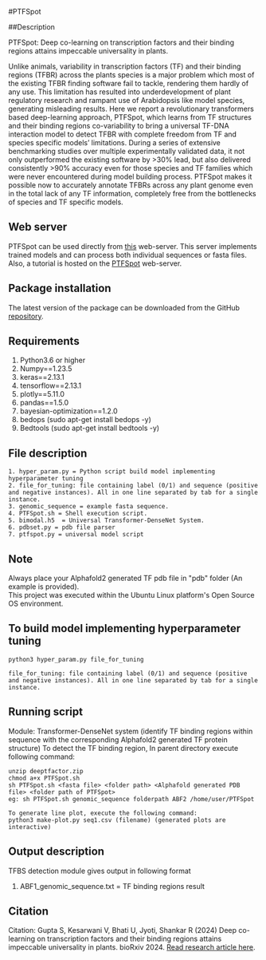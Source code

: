 #PTFSpot

##Description

PTFSpot: Deep co-learning on transcription factors and their binding regions attains impeccable universality in plants.

Unlike animals, variability in transcription factors (TF) and their binding regions (TFBR) across the plants species is a major problem which most of the existing TFBR finding software fail to tackle, rendering them hardly of any use. This limitation has resulted into underdevelopment of plant regulatory research and rampant use of Arabidopsis like model species, generating misleading results. Here we report a revolutionary transformers based deep-learning approach, PTFSpot, which learns from TF structures and their binding regions co-variability to bring a universal TF-DNA interaction model to detect TFBR with complete freedom from TF and species specific models’ limitations. During a series of extensive benchmarking studies over multiple experimentally validated data, it not only outperformed the existing software by >30% lead, but also delivered consistently >90% accuracy even for those species and TF families which were never encountered during model building process. PTFSpot makes it possible now to accurately annotate TFBRs across any plant genome even in the total lack of any TF information, completely free from the bottlenecks of species and TF specific models.

## Web server

PTFSpot can be used directly from [this](https://scbb.ihbt.res.in/PTFSpot) web-server. This server implements trained models and can process both individual sequences or fasta files. Also, a tutorial is hosted on the [PTFSpot](https://scbb.ihbt.res.in/PTFSpot/implement.php) web-server.

## Package installation

The latest version of the package can be downloaded from the GitHub [repository](https://github.com/SCBB-LAB/PTFSpot).

## Requirements

1. Python3.6 or higher
2. Numpy==1.23.5
3. keras==2.13.1
4. tensorflow==2.13.1
5. plotly==5.11.0
6. pandas==1.5.0
7. bayesian-optimization==1.2.0
8. bedops (sudo apt-get install bedops -y)
9. Bedtools (sudo apt-get install bedtools -y)

## File description

```
1. hyper_param.py = Python script build model implementing hyperparameter tuning
2. file_for_tuning: file containing label (0/1) and sequence (positive and negative instances). All in one line separated by tab for a single instance.
3. genomic_sequence = example fasta sequence.
4. PTFSpot.sh = Shell execution script.
5. bimodal.h5  = Universal Transformer-DenseNet System.
6. pdbset.py = pdb file parser
7. ptfspot.py = universal model script
```

## Note


Always place your Alphafold2 generated TF pdb file in "pdb" folder (An example is provided).<br>
This project was executed within the Ubuntu Linux platform's Open Source OS environment.


## To build model implementing hyperparameter tuning

```
python3 hyper_param.py file_for_tuning

file_for_tuning: file containing label (0/1) and sequence (positive and negative instances). All in one line separated by tab for a single instance.
```

## Running script

Module: Transformer-DenseNet system (identify TF binding regions within sequence with the corresponding Alphafold2 generated TF protein structure)
To detect the TF binding region, In parent directory execute following command:
```
unzip deeptfactor.zip
chmod a+x PTFSpot.sh
sh PTFSpot.sh <fasta file> <folder path> <Alphafold generated PDB file> <folder path of PTFSpot>
eg: sh PTFSpot.sh genomic_sequence folderpath ABF2 /home/user/PTFSpot

To generate line plot, execute the following command:
python3 make-plot.py seq1.csv (filename) (generated plots are interactive)
```

## Output description

TFBS detection module gives output in following format 

1. ABF1_genomic_sequence.txt = TF binding regions result


## Citation

Citation: Gupta S, Kesarwani V, Bhati U, Jyoti, Shankar R (2024) Deep co-learning on transcription factors and their binding regions attains impeccable universality in plants. bioRxiv 2024. <a href="https://doi.org/10.1101/2023.11.16.567355">Read research article here</a>.
